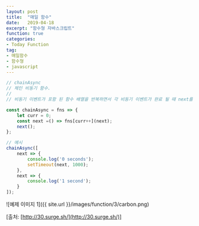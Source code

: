 ```yaml
---
layout: post
title:  "매일 함수"
date:   2019-04-18
excerpt: "함수형 자바스크립트"
function: true
categories:
- Today Function
tag:
- 매일함수
- 함수형
- javascript
---
```


```javascript
// chainAsync
// 체인 비동기 함수.
// 
// 비동기 이벤트가 포함 된 함수 배열을 반복하면서 각 비동기 이벤트가 완료 될 때 next를 호출합니다.

const chainAsync = fns => {
    let curr = 0;
    const next =() => fns[curr++](next);
    next();
};

// 예시
chainAsync([
    next => {
        console.log('0 seconds');
        setTimeout(next, 1000);
    },
    next => {
        console.log('1 second');
    }
]);
```

![예제 이미지 1]({{ site.url }}/images/function/3/carbon.png)

[출처: [http://30.surge.sh/](http://30.surge.sh/)]

